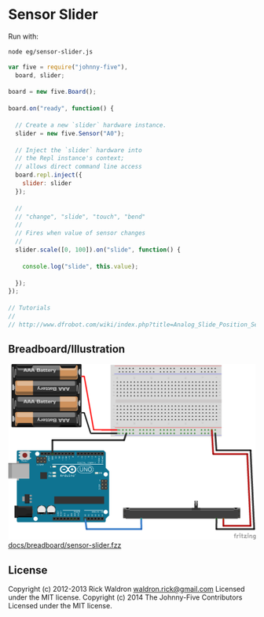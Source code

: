 # Sensor Slider

Run with:
```bash
node eg/sensor-slider.js
```


```javascript
var five = require("johnny-five"),
  board, slider;

board = new five.Board();

board.on("ready", function() {

  // Create a new `slider` hardware instance.
  slider = new five.Sensor("A0");

  // Inject the `slider` hardware into
  // the Repl instance's context;
  // allows direct command line access
  board.repl.inject({
    slider: slider
  });

  //
  // "change", "slide", "touch", "bend"
  //
  // Fires when value of sensor changes
  //
  slider.scale([0, 100]).on("slide", function() {

    console.log("slide", this.value);

  });
});

// Tutorials
//
// http://www.dfrobot.com/wiki/index.php?title=Analog_Slide_Position_Sensor_(SKU:_DFR0053)

```


## Breadboard/Illustration


![docs/breadboard/sensor-slider.png](breadboard/sensor-slider.png)
[docs/breadboard/sensor-slider.fzz](breadboard/sensor-slider.fzz)





## License
Copyright (c) 2012-2013 Rick Waldron <waldron.rick@gmail.com>
Licensed under the MIT license.
Copyright (c) 2014 The Johnny-Five Contributors
Licensed under the MIT license.
